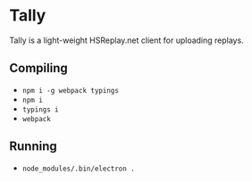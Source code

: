 # Tally

Tally is a light-weight HSReplay.net client for uploading replays.

## Compiling

- `npm i -g webpack typings`
- `npm i`
- `typings i`
- `webpack`

## Running

- `node_modules/.bin/electron .`
